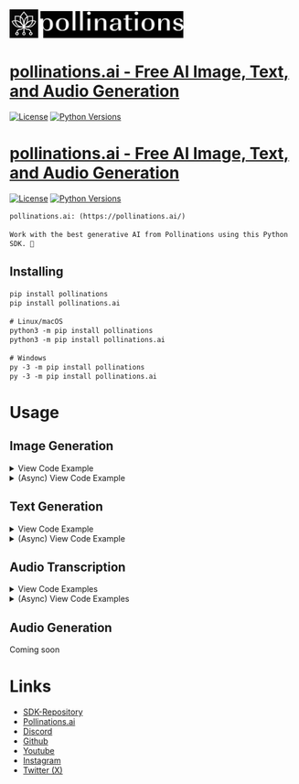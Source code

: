 <div id="header">
  <img src="https://github.com/pollinations-ai/pollinations.ai/blob/main/assets/pollinations_logo_icon_black.png.png" width="50"/>        <img src="https://github.com/pollinations-ai/pollinations.ai/blob/main/assets/pollinations_text.png" width="250">
</div>

# [pollinations.ai -  Free AI Image, Text, and Audio Generation](https://pypi.org/project/pollinations)
[![License](https://img.shields.io/badge/license-MIT-blue.svg)](https://github.com/pollinations-ai/pollinations.ai/blob/main/LICENSE)
[![Python Versions](https://img.shields.io/badge/python-3%20%7C%203.10--3.13-blue)](https://www.python.org/downloads/)

# [pollinations.ai -  Free AI Image, Text, and Audio Generation](https://pypi.org/project/pollinations)
[![License](https://img.shields.io/badge/license-MIT-blue.svg)](https://github.com/pollinations-ai/pollinations.ai/blob/main/LICENSE)
[![Python Versions](https://img.shields.io/badge/python-3%20%7C%203.10--3.13-blue)](https://www.python.org/downloads/)

```
pollinations.ai: (https://pollinations.ai/)

Work with the best generative AI from Pollinations using this Python SDK. 🐝
```

## Installing
```shell
pip install pollinations
pip install pollinations.ai

# Linux/macOS
python3 -m pip install pollinations
python3 -m pip install pollinations.ai

# Windows
py -3 -m pip install pollinations
py -3 -m pip install pollinations.ai
```

# Usage

## Image Generation
<details>
<summary>View Code Example</summary>

```python
import pollinations

model = pollinations.Image()
"""
(method) def __init__(
    self: Self@Image,
    model: ImageModel | None = "flux",
    width: Width | None = 1024,
    height: Height | None = 1024,
    seed: Seed | None = "random",
    nologo: NoLogo | None = False,
    private: Private | None = False,
    enhance: Enhance | None = False,
    safe: Safe | None = False,
    referrer: Referrer | None = "pollinations.py",
    *any_kwargs_will_be_passed_in_request: Args,
    **kwargs: Kwargs,
) -> None
"""

"""
(method) def __call__(
    self: Self@Image,
    prompt: Prompt,
    negative: Negative | None = "",
    *args: Args,
    file: Filename | None = "pollinations-image.jpeg",
    save: Save = False,
    *kwargs: Kwargs
) -> PILImage
"""
image = model("A dog and cat.")
image.save("my_image.jpeg")
# Alternatively:
# image = model.Generate("A dog and cat.", file="my_image.jpeg", save=True)
```
</details>

<details>
<summary>(Async) View Code Example</summary>

```python
import pollinations

"""
(method) def __init__(
    self: Self@Image,
    model: ImageModel | None = "flux",
    width: Width | None = 1024,
    height: Height | None = 1024,
    seed: Seed | None = "random",
    nologo: NoLogo | None = False,
    private: Private | None = False,
    enhance: Enhance | None = False,
    safe: Safe | None = False,
    referrer: Referrer | None = "pollinations.py",
    *any_kwargs_will_be_passed_in_request: Args,
    **kwargs: Kwargs,
) -> None
"""

model = pollinations.Image()

"""
(method) async def Async(
    self: Self@Image,
    prompt: Prompt,
    negative: Negative | None = "",
    *args: Args,
    file: Filename | None = "pollinations-image.jpeg",
    save: Save = False,
    *kwargs: Kwargs
) -> PILImage
"""

image = await model.Async("A dog and cat.")
image.save("my_image.jpeg")
# Alternatively:
# image = await model.Async("A dog and cat.", file="my_image.jpeg", save=True)
```
</details>

## Text Generation
<details>
<summary>View Code Example</summary>

```python
import pollinations

"""
(method) def __init__(
    self: Self@Text,
    model: Model | None = "openai",
    system: System | None = "You are a helpful AI assistant.",
    contextual: Contextual | None = False,
    messages: Messages | None = [],
    private: Private | None = False,
    seed: Seed | None = "random",
    reasoning_effort: ReasoningEffort | None = "medium",
    tools: Tools | None = [],
    tool_choices: ToolChoice | None = [],
    voice: Voice | None = None,
    json_mode: JsonMode | None = False,
    referrer: Referrer | None = "pollinations.py",
    openai_endpoint: UseOpenAIEndpoint | None = False,
    *any_kwargs_will_be_passed_in_request: Args,
    **kwargs: Kwargs,
) -> None
"""

model = pollinations.Text()

"""
(method) def __call__(
    self: Self@Text,
    prompt: Prompt | None = None,
    *any_kwargs_will_be_passed_in_request: Args,
    stream: Stream | None = False,
    **kwargs: Kwargs
) -> Output
"""

print(model("Hello, what is 1 + 1?"))
# Alternatively:
# print(model.Generate("Hello, what is 1 + 1?"))


# Streaming
for token in model("Hello, what is 1 + 1?", stream=True):
    print(token, end="", flush=True)
    
# Alternatively:
# for token in model.Generate("Hello, what is 1 + 1?", stream=True):
#     print(token, end="", flush=True)
```
</details>

<details>
<summary>(Async) View Code Example</summary>

```python
import pollinations

"""
(method) def __init__(
    self: Self@Text,
    model: Model | None = "openai",
    system: System | None = "You are a helpful AI assistant.",
    contextual: Contextual | None = False,
    messages: Messages | None = [],
    private: Private | None = False,
    seed: Seed | None = "random",
    reasoning_effort: ReasoningEffort | None = "medium",
    tools: Tools | None = [],
    tool_choices: ToolChoice | None = [],
    voice: Voice | None = None,
    json_mode: JsonMode | None = False,
    referrer: Referrer | None = "pollinations.py",
    openai_endpoint: UseOpenAIEndpoint | None = False,
    *any_kwargs_will_be_passed_in_request: Args,
    **kwargs: Kwargs,
) -> None
"""

model = pollinations.Text()

"""
(method) async def Async(
    self: Self@Text,
    prompt: Prompt | None = None,
    *any_kwargs_will_be_passed_in_request: Args,
    stream: Stream | None = False,
    **kwargs: Kwargs
) -> Output
"""

print(await model.Async("Hello, what is 1 + 1?"))

# Streaming
async for token in await model.Async("Hello, what is 1 + 1?", stream=True):
    print(token, end="", flush=True)
```
</details>

## Audio Transcription
<details>
<summary>View Code Examples</summary>

```python
import pollinations

"""
(method) def __init__(
    self: Self@Text,
    model: Model | None = "openai",
    system: System | None = "You are a helpful AI assistant.",
    contextual: Contextual | None = False,
    messages: Messages | None = [],
    private: Private | None = False,
    seed: Seed | None = "random",
    reasoning_effort: ReasoningEffort | None = "medium",
    tools: Tools | None = [],
    tool_choices: ToolChoice | None = [],
    voice: Voice | None = None,
    json_mode: JsonMode | None = False,
    referrer: Referrer | None = "pollinations.py",
    openai_endpoint: UseOpenAIEndpoint | None = False,
    *any_kwargs_will_be_passed_in_request: Args,
    **kwargs: Kwargs,
) -> None
"""

model = pollinations.Text()

"""
(method) def Transcribe(
    self: Self@Text,
    file: Filename,
    *any_kwargs_will_be_passed_in_request: Args,
    **kwargs: Kwargs
) -> Output
"""

print(model.Transcribe("my_audio.mp3"))
```
</details>
<details>
<summary>(Async) View Code Examples</summary>

```python
import pollinations

"""
(method) def __init__(
    self: Self@Text,
    model: Model | None = "openai",
    system: System | None = "You are a helpful AI assistant.",
    contextual: Contextual | None = False,
    messages: Messages | None = [],
    private: Private | None = False,
    seed: Seed | None = "random",
    reasoning_effort: ReasoningEffort | None = "medium",
    tools: Tools | None = [],
    tool_choices: ToolChoice | None = [],
    voice: Voice | None = None,
    json_mode: JsonMode | None = False,
    referrer: Referrer | None = "pollinations.py",
    openai_endpoint: UseOpenAIEndpoint | None = False,
    *any_kwargs_will_be_passed_in_request: Args,
    **kwargs: Kwargs,
) -> None
"""

model = pollinations.Text()

"""
(method) def Transcribe(
    self: Self@Text,
    file: Filename,
    *any_kwargs_will_be_passed_in_request: Args,
    **kwargs: Kwargs
) -> Output
"""

print(await model.TranscribeAsync("my_audio.mp3"))
```
</details>

## Audio Generation
Coming soon

# Links
- [SDK-Repository](https://github.com/pollinations-ai/pollinations.ai)
- [Pollinations.ai](https://pollinations.ai/)
- [Discord](https://discord.gg/8HqSRhJVxn)
- [Github](https://github.com/pollinations)
- [Youtube](https://www.youtube.com/channel/UCk4yKnLnYfyUmCCbDzOZOug)
- [Instagram](https://instagram.com/pollinations_ai)
- [Twitter (X)](https://twitter.com/pollinations_ai)
